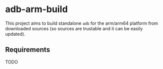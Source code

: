 # adb-arm-build

This project aims to build standalone `adb` for the arm/arm64 platform from downloaded sources (so sources are trustable and it can be easily updated).

## Requirements

TODO
